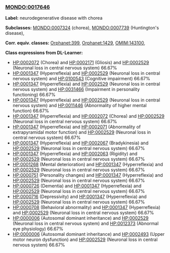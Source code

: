 
### [MONDO:0017646](http://purl.obolibrary.org/obo/MONDO_0017646)
**Label:** neurodegenerative disease with chorea

**Subclasses:** [MONDO:0007324](http://purl.obolibrary.org/obo/MONDO_0007324) (chorea), [MONDO:0007739](http://purl.obolibrary.org/obo/MONDO_0007739) (Huntington's disease), 

**Corr. equiv. classes:** [Orphanet:399](http://www.orpha.net/ORDO/Orphanet_399), [Orphanet:1429](http://www.orpha.net/ORDO/Orphanet_1429), [OMIM:143100](http://purl.obolibrary.org/obo/OMIM_143100), 

**Class expressions from DL-Learner:**

- [HP:0002072](http://purl.obolibrary.org/obo/HP_0002072) (Chorea) and [HP:0002171](http://purl.obolibrary.org/obo/HP_0002171) (Gliosis) and [HP:0002529](http://purl.obolibrary.org/obo/HP_0002529) (Neuronal loss in central nervous system) 66.67%
- [HP:0001347](http://purl.obolibrary.org/obo/HP_0001347) (Hyperreflexia) and [HP:0002529](http://purl.obolibrary.org/obo/HP_0002529) (Neuronal loss in central nervous system) and [HP:0100543](http://purl.obolibrary.org/obo/HP_0100543) (Cognitive impairment) 66.67%
- [HP:0001347](http://purl.obolibrary.org/obo/HP_0001347) (Hyperreflexia) and [HP:0002529](http://purl.obolibrary.org/obo/HP_0002529) (Neuronal loss in central nervous system) and [HP:0031466](http://purl.obolibrary.org/obo/HP_0031466) (Impairment in personality functioning) 66.67%
- [HP:0001347](http://purl.obolibrary.org/obo/HP_0001347) (Hyperreflexia) and [HP:0002529](http://purl.obolibrary.org/obo/HP_0002529) (Neuronal loss in central nervous system) and [HP:0011446](http://purl.obolibrary.org/obo/HP_0011446) (Abnormality of higher mental function) 66.67%
- [HP:0001347](http://purl.obolibrary.org/obo/HP_0001347) (Hyperreflexia) and [HP:0002072](http://purl.obolibrary.org/obo/HP_0002072) (Chorea) and [HP:0002529](http://purl.obolibrary.org/obo/HP_0002529) (Neuronal loss in central nervous system) 66.67%
- [HP:0001347](http://purl.obolibrary.org/obo/HP_0001347) (Hyperreflexia) and [HP:0002071](http://purl.obolibrary.org/obo/HP_0002071) (Abnormality of extrapyramidal motor function) and [HP:0002529](http://purl.obolibrary.org/obo/HP_0002529) (Neuronal loss in central nervous system) 66.67%
- [HP:0001347](http://purl.obolibrary.org/obo/HP_0001347) (Hyperreflexia) and [HP:0002067](http://purl.obolibrary.org/obo/HP_0002067) (Bradykinesia) and [HP:0002529](http://purl.obolibrary.org/obo/HP_0002529) (Neuronal loss in central nervous system) 66.67%
- [HP:0001347](http://purl.obolibrary.org/obo/HP_0001347) (Hyperreflexia) and [HP:0002063](http://purl.obolibrary.org/obo/HP_0002063) (Rigidity) and [HP:0002529](http://purl.obolibrary.org/obo/HP_0002529) (Neuronal loss in central nervous system) 66.67%
- [HP:0001268](http://purl.obolibrary.org/obo/HP_0001268) (Mental deterioration) and [HP:0001347](http://purl.obolibrary.org/obo/HP_0001347) (Hyperreflexia) and [HP:0002529](http://purl.obolibrary.org/obo/HP_0002529) (Neuronal loss in central nervous system) 66.67%
- [HP:0000751](http://purl.obolibrary.org/obo/HP_0000751) (Personality changes) and [HP:0001347](http://purl.obolibrary.org/obo/HP_0001347) (Hyperreflexia) and [HP:0002529](http://purl.obolibrary.org/obo/HP_0002529) (Neuronal loss in central nervous system) 66.67%
- [HP:0000726](http://purl.obolibrary.org/obo/HP_0000726) (Dementia) and [HP:0001347](http://purl.obolibrary.org/obo/HP_0001347) (Hyperreflexia) and [HP:0002529](http://purl.obolibrary.org/obo/HP_0002529) (Neuronal loss in central nervous system) 66.67%
- [HP:0000716](http://purl.obolibrary.org/obo/HP_0000716) (Depressivity) and [HP:0001347](http://purl.obolibrary.org/obo/HP_0001347) (Hyperreflexia) and [HP:0002529](http://purl.obolibrary.org/obo/HP_0002529) (Neuronal loss in central nervous system) 66.67%
- [HP:0000708](http://purl.obolibrary.org/obo/HP_0000708) (Behavioral abnormality) and [HP:0001347](http://purl.obolibrary.org/obo/HP_0001347) (Hyperreflexia) and [HP:0002529](http://purl.obolibrary.org/obo/HP_0002529) (Neuronal loss in central nervous system) 66.67%
- [HP:0000006](http://purl.obolibrary.org/obo/HP_0000006) (Autosomal dominant inheritance) and [HP:0002529](http://purl.obolibrary.org/obo/HP_0002529) (Neuronal loss in central nervous system) and [HP:0012373](http://purl.obolibrary.org/obo/HP_0012373) (Abnormal eye physiology) 66.67%
- [HP:0000006](http://purl.obolibrary.org/obo/HP_0000006) (Autosomal dominant inheritance) and [HP:0002493](http://purl.obolibrary.org/obo/HP_0002493) (Upper motor neuron dysfunction) and [HP:0002529](http://purl.obolibrary.org/obo/HP_0002529) (Neuronal loss in central nervous system) 66.67%


